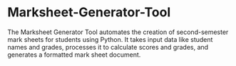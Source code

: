 # Marksheet-Generator-Tool
The Marksheet Generator Tool automates the creation of second-semester mark sheets for students using Python. It takes input data like student names and grades, processes it to calculate scores and grades, and generates a formatted mark sheet document.
